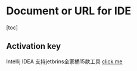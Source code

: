# Document or URL for IDE

[toc]

## Activation key
Intellij IDEA 支持jetbrins全家桶15款工具 [click me](https://shimo.im/docs/XvW3WpHgHdRHVXgV/read)